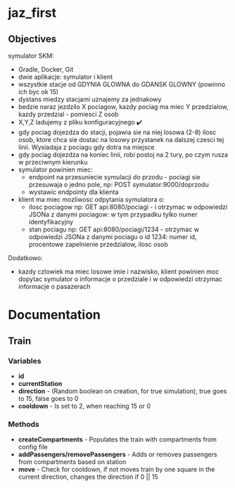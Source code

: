 # jaz_first

## Objectives

symulator SKM:

- Gradle, Docker, Git
- dwie aplikacje: symulator i klient
- wszystkie stacje od GDYNIA GLOWNA do GDANSK GLOWNY (powinno ich byc ok 15)
- dystans miedzy stacjami uznajemy za jednakowy
- bedzie naraz jezdzilo X pociagow, kazdy pociag ma miec Y przedzialow, kazdy przedzial - pomiesci Z osob
- X,Y,Z ladujemy z pliku konfiguracyjnego :heavy_check_mark:
- gdy pociag dojezdza do stacji, pojawia sie na niej losowa (2-8) ilosc osob, ktore chca sie dostac na losowy przystanek na dalszej czesci tej linii.
  Wysiadaja z pociagu gdy dotra na miejsce
- gdy pociag dojezdza na koniec linii, robi postoj na 2 tury, po czym rusza w przeciwnym kierunku
- symulator powinien miec:
  - endpoint na przesuniecie symulacji do przodu - pociagi sie przesuwaja o jedno pole, np:
        POST symulator:9000/doprzodu
  - wystawic endpointy dla klienta
- klient ma miec mozliwosc odpytania symulatora o:
  - ilosc pociagow np:
	GET api:8080/pociagi - i otrzymac w odpowiedzi JSONa z danymi pociagow: w tym przypadku tylko numer identyfikacyjny
  - stan pociagu np:
        GET api:8080/pociagi/1234 - otrzymac w odpowiedzi JSONa z danymi pociagu o id 1234: numer id, procentowe zapelnienie przedzialow, ilosc osob

Dodatkowo:
- kazdy czlowiek ma miec losowe imie i nazwisko, klient powinien moc dopytac symulator o informacje o przedziale i w odpowiedzi otrzymac informacje o pasazerach


#   Documentation
##  Train
###  Variables
- **id**
- **currentStation**
- **direction** - (Random boolean on creation, for true simulation), true goes to 15, false goes to 0
- **cooldown** - Is set to 2, when reaching 15 or 0

### Methods
- **createCompartments** - Populates the train with compartments from config file
- **addPassengers/removePassengers** - Adds or removes passengers from compartments based on station
- **move** - Check for cooldown, if not moves train by one square in the current direction, changes the direction if 0 || 15